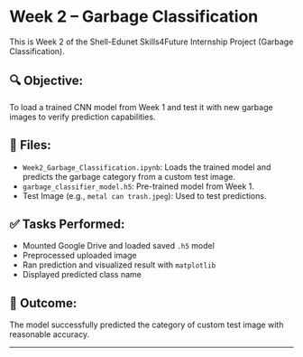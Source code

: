 # Week 2 – Garbage Classification

This is Week 2 of the Shell-Edunet Skills4Future Internship Project (Garbage Classification).

## 🔍 Objective:
To load a trained CNN model from Week 1 and test it with new garbage images to verify prediction capabilities.

## 📁 Files:
- `Week2_Garbage_Classification.ipynb`: Loads the trained model and predicts the garbage category from a custom test image.
- `garbage_classifier_model.h5`: Pre-trained model from Week 1.
- Test Image (e.g., `metal can trash.jpeg`): Used to test predictions.

## ✅ Tasks Performed:
- Mounted Google Drive and loaded saved `.h5` model
- Preprocessed uploaded image
- Ran prediction and visualized result with `matplotlib`
- Displayed predicted class name

## 🧠 Outcome:
The model successfully predicted the category of custom test image with reasonable accuracy.

---

